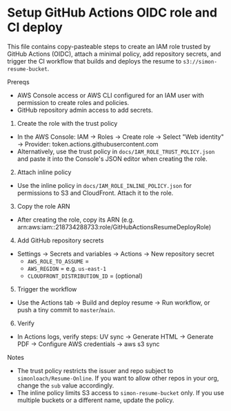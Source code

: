 # Setup GitHub Actions OIDC role and CI deploy

This file contains copy-pasteable steps to create an IAM role trusted by GitHub Actions (OIDC), attach a minimal policy, add repository secrets, and trigger the CI workflow that builds and deploys the resume to `s3://simon-resume-bucket`.

Prereqs
- AWS Console access or AWS CLI configured for an IAM user with permission to create roles and policies.
- GitHub repository admin access to add secrets.

1) Create the role with the trust policy
- In the AWS Console: IAM → Roles → Create role → Select "Web identity" → Provider: token.actions.githubusercontent.com
- Alternatively, use the trust policy in `docs/IAM_ROLE_TRUST_POLICY.json` and paste it into the Console's JSON editor when creating the role.

2) Attach inline policy
- Use the inline policy in `docs/IAM_ROLE_INLINE_POLICY.json` for permissions to S3 and CloudFront. Attach it to the role.

3) Copy the role ARN
- After creating the role, copy its ARN (e.g. arn:aws:iam::218734288733:role/GitHubActionsResumeDeployRole)

4) Add GitHub repository secrets
- Settings → Secrets and variables → Actions → New repository secret
  - `AWS_ROLE_TO_ASSUME` = <role-arn>
  - `AWS_REGION` = e.g. `us-east-1`
  - `CLOUDFRONT_DISTRIBUTION_ID` = (optional)

5) Trigger the workflow
- Use the Actions tab → Build and deploy resume → Run workflow, or push a tiny commit to `master`/`main`.

6) Verify
- In Actions logs, verify steps: UV sync → Generate HTML → Generate PDF → Configure AWS credentials → aws s3 sync

Notes
- The trust policy restricts the issuer and repo subject to `simonloach/Resume-Online`. If you want to allow other repos in your org, change the `sub` value accordingly.
- The inline policy limits S3 access to `simon-resume-bucket` only. If you use multiple buckets or a different name, update the policy.
